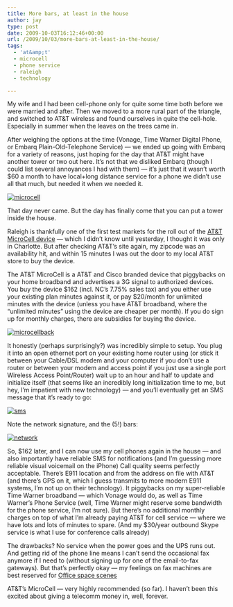 ```yaml
---
title: More bars, at least in the house
author: jay
type: post
date: 2009-10-03T16:12:46+00:00
url: /2009/10/03/more-bars-at-least-in-the-house/
tags:
  - 'at&amp;t'
  - microcell
  - phone service
  - raleigh
  - technology

---
```

My wife and I had been cell-phone only for quite some time both before we were married and after. Then we moved to a more rural part of the triangle, and switched to AT&T wireless and found ourselves in quite the cell-hole. Especially in summer when the leaves on the trees came in.

After weighing the options at the time (Vonage, Time Warner Digital Phone, or Embarq Plain-Old-Telephone Service) — we ended up going with Embarq for a variety of reasons, just hoping for the day that AT&T might have another tower or two out here. It’s not that we disliked Embarq (though I could list several annoyances I had with them) — it’s just that it wasn’t worth $60 a month to have local+long distance service for a phone we didn’t use all that much, but needed it when we needed it.

[![microcell][1]][1]

That day never came. But the day has finally come that you can put a tower inside the house.

Raleigh is thankfully one of the first test markets for the roll out of the [AT&T MicroCell device][2] — which I didn’t know until yesterday, I thought it was only in Charlotte. But after checking AT&T’s site again, my zipcode was an availability hit, and within 15 minutes I was out the door to my local AT&T store to buy the device.

The AT&T MicroCell is a AT&T and Cisco branded device that piggybacks on your home broadband and advertises a 3G signal to authorized devices. You buy the device $162 (incl. NC’s 7.75% sales tax) and you either use your existing plan minutes against it, or pay $20/month for unlimited minutes with the device (unless you have AT&T broadband, where the “unlimited minutes” using the device are cheaper per month). If you do sign up for monthly charges, there are subsidies for buying the device.

[![microcellback][3]][3]

It honestly (perhaps surprisingly?) was incredibly simple to setup. You plug it into an open ethernet port on your existing home router using (or stick it between your Cable/DSL modem and your computer if you don’t use a router or between your modem and access point if you just use a single port Wireless Access Point/Router) wait up to an hour and half to update and initialize itself (that seems like an incredibly long initialization time to me, but hey, I’m impatient with new technology) — and you’ll eventually get an SMS message that it’s ready to go:

[![sms][4]][4]

Note the network signature, and the (5!) bars:

[![network][5]][5]

So, $162 later, and I can now use my cell phones again in the house — and also importantly have reliable SMS for notifications (and I’m guessing more reliable visual voicemail on the iPhone) Call quality seems perfectly acceptable. There’s E911 location and from the address on file with AT&T (and there’s GPS on it, which I guess transmits to more modern E911 systems, I’m not up on their technology). It piggybacks on my super-reliable Time Warner broadband — which Vonage would do, as well as Time Warner’s Phone Service (well, Time Warner might reserve some bandwidth for the phone service, I’m not sure). But there’s no additional monthly charges on top of what I’m already paying AT&T for cell service — where we have lots and lots of minutes to spare. (And my $30/year outbound Skype service is what I use for conference calls already)

The drawbacks? No service when the power goes and the UPS runs out. And getting rid of the phone line means I can’t send the occasional fax anymore if I need to (without signing up for one of the email-to-fax gateways). But that’s perfectly okay — my feelings on fax machines are best reserved for [Office space scenes][6]

AT&T’s MicroCell — very highly recommended (so far). I haven’t been this excited about giving a telecomm money in, well, forever.

 [1]: https://cdn.rambleon.org/migrate/2009/10/microcell.jpg
 [2]: http://www.wireless.att.com/learn/why/3gmicrocell/
 [3]: https://cdn.rambleon.org/migrate/2009/10/microcellback.jpg
 [4]: https://cdn.rambleon.org/migrate/2009/10/IMG_0537.jpg
 [5]: https://cdn.rambleon.org/migrate/2009/10/IMG_0537_2.jpg
 [6]: http://www.youtube.com/watch?v=3CFvEi4fdXA